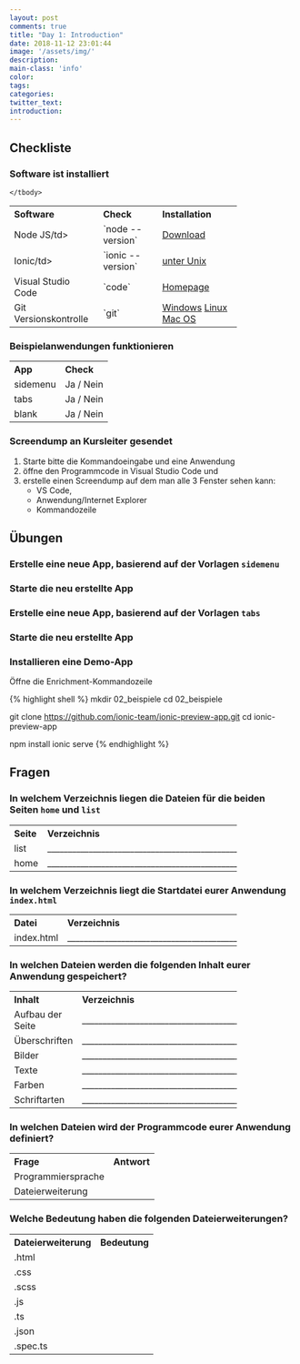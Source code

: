```yaml
---
layout: post
comments: true
title: "Day 1: Introduction"
date: 2018-11-12 23:01:44
image: '/assets/img/'
description:
main-class: 'info'
color:
tags:
categories:
twitter_text:
introduction:
---
```


## Checkliste

### Software ist installiert
<table style="width: 400px">
	<tbody>
		<tr>
			<th align="left">Software</th>
			<th align="left">Check</th>
			<th align="left">Installation</th>
		</tr>
		<tr><td>Node JS/td>				</td><td>`node --version`	</td><td><a href="https://nodejs.org/download/release/latest-v8.x/">Download</a>							</td></tr>
		<tr><td>Ionic/td>				</td><td>`ionic --version`	</td><td><a href="http://blog.via-internet.de/blog/2018/11/09/ionic-4-installation-on-unix/">unter Unix</a>	</td></tr>
		<tr><td>Visual Studio Code		</td><td>`code`				</td><td><a href="https://code.visualstudio.com">Homepage</a>												</td></tr>
		<tr><td>Git Versionskontrolle	</td><td>`git`				</td><td><a href="https://git-scm.com/download/win">Windows</a>
																		 	<a href="https://git-scm.com/download/linux">Linux</a>
																		 	<a href="https://git-scm.com/download/mac">Mac OS</a>												</td></tr>

	</tbody>
</table>

### Beispielanwendungen funktionieren

<table style="width: 400px">
	<tbody>
		<tr>
			<th align="left">App</th>
			<th align="left">Check</th>
	</tr>
	<tr><td>sidemenu	</td><td>Ja / Nein</td></tr>
	<tr><td>tabs		</td><td>Ja / Nein</td></tr>
	<tr><td>blank		</td><td>Ja / Nein</td></tr>
	</tbody>
</table>

### Screendump an Kursleiter gesendet

1. Starte bitte die Kommandoeingabe und eine Anwendung
2. öffne den Programmcode in Visual Studio Code und
3. erstelle einen Screendump auf dem man alle 3 Fenster sehen kann: 
   - VS Code, 
   - Anwendung/Internet Explorer
   - Kommandozeile

## Übungen

### Erstelle eine neue App, basierend auf der Vorlagen `sidemenu`

### Starte die neu erstellte App

### Erstelle eine neue App, basierend auf der Vorlagen `tabs`

### Starte die neu erstellte App

### Installieren eine Demo-App
    
   Öffne die Enrichment-Kommandozeile
   
{% highlight shell %}
mkdir 02_beispiele
cd    02_beispiele

git clone https://github.com/ionic-team/ionic-preview-app.git
cd ionic-preview-app

npm install
ionic serve
{% endhighlight %}   

## Fragen

### In welchem Verzeichnis liegen die Dateien für die beiden Seiten `home` und `list`

<table style="width: 400px">
	<tbody>
		<tr>
			<th align="left">Seite</th>
			<th align="left">Verzeichnis</th>
	</tr>
	<tr><td>list</td><td>____________________________________________________</td></tr>
	<tr><td>home</td><td>____________________________________________________</td></tr>
	</tbody>
</table>

 
### In welchem Verzeichnis liegt die Startdatei eurer Anwendung `index.html`

<table style="width: 400px">
	<tbody>
		<tr>
			<th align="left">Datei</th>
			<th align="left">Verzeichnis</th>
	</tr>
	<tr><td>index.html</td><td>____________________________________________________</td></tr>
	</tbody>
</table>

### In welchen Dateien werden die folgenden Inhalt eurer Anwendung gespeichert?

<table style="width: 400px">
	<tbody>
		<tr>
			<th align="left">Inhalt</th>
			<th align="left">Verzeichnis</th>
	</tr>
	<tr><td>Aufbau der Seite</td><td>____________________________________________________</td></tr>
	<tr><td>Überschriften</td><td>____________________________________________________</td></tr>
	<tr><td>Bilder</td><td>____________________________________________________</td></tr>
	<tr><td>Texte</td><td>____________________________________________________</td></tr>
	<tr><td>Farben</td><td>____________________________________________________</td></tr>
	<tr><td>Schriftarten</td><td>____________________________________________________</td></tr>
	</tbody>
</table>

### In welchen Dateien wird der Programmcode eurer Anwendung definiert?

<table style="width: 400px">
	<tbody>
		<tr>
			<th align="left">Frage</th>
			<th align="left">Antwort</th>
	</tr>
	<tr><td>Programmiersprache</td><td></td></tr>
	<tr><td>Dateierweiterung</td><td></td></tr>
	</tbody>
</table>

### Welche Bedeutung haben die folgenden Dateierweiterungen?

<table style="width: 400px">
	<tbody>
		<tr>
			<th align="left">Dateierweiterung</th>
			<th align="left">Bedeutung</th>
	</tr>
	<tr><td>.html	</td><td></td></tr>
	<tr><td>.css	</td><td></td></tr>
	<tr><td>.scss	</td><td></td></tr>
	<tr><td>.js		</td><td></td></tr>
	<tr><td>.ts		</td><td></td></tr>
	<tr><td>.json	</td><td></td></tr>
	<tr><td>.spec.ts</td><td></td></tr>
	</tbody>
</table>

